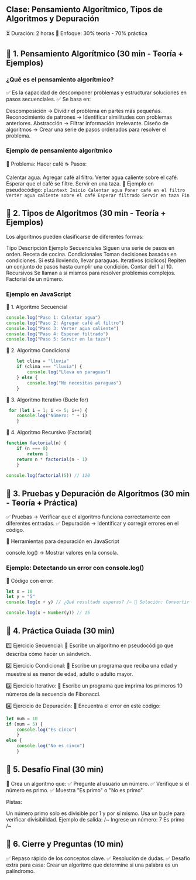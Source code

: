 ## Clase: Pensamiento Algorítmico, Tipos de Algoritmos y Depuración
⏳ Duración: 2 horas
📌 Enfoque: 30% teoría - 70% práctica

## 🔹 1. Pensamiento Algorítmico (30 min - Teoría + Ejemplos)
### ¿Qué es el pensamiento algorítmico?
✅ Es la capacidad de descomponer problemas y estructurar soluciones en pasos secuenciales.
✅ Se basa en:

Descomposición → Dividir el problema en partes más pequeñas.
Reconocimiento de patrones → Identificar similitudes con problemas anteriores.
Abstracción → Filtrar información irrelevante.
Diseño de algoritmos → Crear una serie de pasos ordenados para resolver el problema.
### Ejemplo de pensamiento algorítmico
📌 Problema: Hacer café ☕
Pasos:

Calentar agua.
Agregar café al filtro.
Verter agua caliente sobre el café.
Esperar que el café se filtre.
Servir en una taza.
📌 Ejemplo en pseudocódigo:
```plaintext Inicio Calentar agua Poner café en el filtro Verter agua caliente sobre el café Esperar filtrado Servir en taza Fin ```

## 🔹 2. Tipos de Algoritmos (30 min - Teoría + Ejemplos)
Los algoritmos pueden clasificarse de diferentes formas:

Tipo	Descripción	Ejemplo
Secuenciales	Siguen una serie de pasos en orden.	Receta de cocina.
Condicionales	Toman decisiones basadas en condiciones.	Si está lloviendo, llevar paraguas.
Iterativos (cíclicos)	Repiten un conjunto de pasos hasta cumplir una condición.	Contar del 1 al 10.
Recursivos	Se llaman a sí mismos para resolver problemas complejos.	Factorial de un número.
### Ejemplo en JavaScript
📌 1. Algoritmo Secuencial
```js 
console.log("Paso 1: Calentar agua")
console.log("Paso 2: Agregar café al filtro")
console.log("Paso 3: Verter agua caliente")
console.log("Paso 4: Esperar filtrado")
console.log("Paso 5: Servir en la taza") 
```

📌 2. Algoritmo Condicional
```js
 	let clima = "lluvia"
 	if (clima === "lluvia") {
		console.log("Lleva un paraguas")
	} else {
		console.log("No necesitas paraguas")
	} 
 ```

📌 3. Algoritmo Iterativo (Bucle for)
```js
 for (let i = 1; i <= 5; i++) {
	console.log("Número: " + i)
	}
  ```

📌 4. Algoritmo Recursivo (Factorial)
```js 
function factorial(n) {
	if (n === 0)
		return 1
	return n * factorial(n - 1)
	}

console.log(factorial(5)) // 120 
```

## 🔹 3. Pruebas y Depuración de Algoritmos (30 min - Teoría + Práctica)
✅ Pruebas → Verificar que el algoritmo funciona correctamente con diferentes entradas.
✅ Depuración → Identificar y corregir errores en el código.

📌 Herramientas para depuración en JavaScript

console.log() → Mostrar valores en la consola.

### Ejemplo: Detectando un error con console.log()
📌 Código con error:
```js 
let x = 10
let y = "5"
console.log(x + y) // ¿Qué resultado esperas? /~ 🔹 Solución: Convertir y a número.
```
```js
console.log(x + Number(y)) // 15 
```

## 🔹 4. Práctica Guiada (30 min)
1️⃣ Ejercicio Secuencial:
📌 Escribe un algoritmo en pseudocódigo que describa cómo hacer un sándwich.

2️⃣ Ejercicio Condicional:
📌 Escribe un programa que reciba una edad y muestre si es menor de edad, adulto o adulto mayor.

3️⃣ Ejercicio Iterativo:
📌 Escribe un programa que imprima los primeros 10 números de la secuencia de Fibonacci.

4️⃣ Ejercicio de Depuración:
📌 Encuentra el error en este código:
```js
let num = 10
if (num = 5) {
	console.log("Es cinco")
	}
else {
	console.log("No es cinco")
	} 
```

## 🔹 5. Desafío Final (30 min)
📌 Crea un algoritmo que:
✅ Pregunte al usuario un número.
✅ Verifique si el número es primo.
✅ Muestra "Es primo" o "No es primo".

Pistas:

Un número primo solo es divisible por 1 y por sí mismo.
Usa un bucle para verificar divisibilidad.
Ejemplo de salida:
/~ Ingrese un número: 7 Es primo /~

## 🔹 6. Cierre y Preguntas (10 min)
✅ Repaso rápido de los conceptos clave.
✅ Resolución de dudas.
✅ Desafío extra para casa: Crear un algoritmo que determine si una palabra es un palíndromo.

